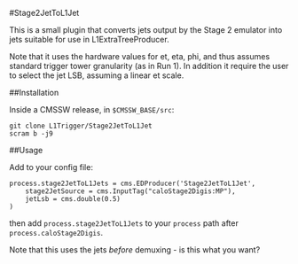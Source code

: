 #Stage2JetToL1Jet

This is a small plugin that converts jets output by the Stage 2 emulator into jets suitable for use in L1ExtraTreeProducer.

Note that it uses the hardware values for et, eta, phi, and thus assumes standard trigger tower granularity (as in Run 1). In addition it require the user to select the jet LSB, assuming a linear et scale. 

##Installation

Inside a CMSSW release, in `$CMSSW_BASE/src`:

```
git clone L1Trigger/Stage2JetToL1Jet
scram b -j9
```

##Usage

Add to your config file:

```
process.stage2JetToL1Jets = cms.EDProducer('Stage2JetToL1Jet',
    stage2JetSource = cms.InputTag("caloStage2Digis:MP"),
    jetLsb = cms.double(0.5)
)
```

then add `process.stage2JetToL1Jets` to your `process` path after `process.caloStage2Digis`.

Note that this uses the jets *before* demuxing - is this what you want?
